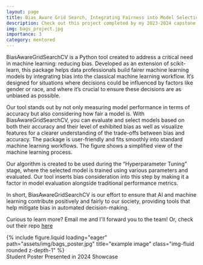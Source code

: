 ```yaml
---
layout: page
title: Bias Aware Grid Search, Integrating Fairness into Model Selection
description: Check out this project completed by my 2023-2024 capstone students - Jayson Leach, Anika Garg, Stephanie Chavez, and Ben Chen!
img: bags_project.jpg
importance: 3
category: mentored
---
```


BiasAwareGridSearchCV is a Python tool created to address a critical need in machine learning: reducing bias. Developed as an extension of scikit-learn, this package helps data professionals build fairer machine learning models by integrating bias into the classical machine learning workflow. It’s designed for situations where decisions could be influenced by factors like gender or race, and where it’s crucial to ensure these decisions are as unbiased as possible.

Our tool stands out by not only measuring model performance in terms of accuracy but also considering how fair a model is. With BiasAwareGridSearchCV, you can evaluate and select models based on both their accuracy and their level of exhibited bias as well as visualize features for a clearer understanding of the trade-offs between bias and accuracy.
The package is user-friendly and fits smoothly into standard machine learning workflows. The figure shows a simplified view of the machine learning process.

Our algorithm is created to be used during the “Hyperparameter Tuning” stage, where the selected model is trained using various parameters and evaluated. Our tool inserts bias consideration into this step by making it a factor in model evaluation alongside traditional performance metrics.

In short, BiasAwareGridSearchCV is our effort to ensure that AI and machine learning contribute positively and fairly to our society, providing tools that help mitigate bias in automated decision-making.

Curious to learn more? Email me and I'll forward you to the team! Or, check out their repo [here](https://github.com/474benchen/bias_aware_gridsearchCV)

<div class="row">
    <div class="col-sm mt-3 mt-md-0">
        {% include figure.liquid loading="eager" path="assets/img/bags_poster.jpg" title="example image" class="img-fluid rounded z-depth-1" %}
    </div>
</div>
<div class="caption">
    Student Poster Presented in 2024 Showcase
</div>
